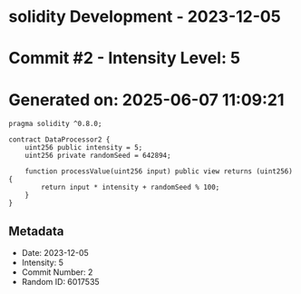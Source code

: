 ﻿# solidity Development - 2023-12-05
# Commit #2 - Intensity Level: 5
# Generated on: 2025-06-07 11:09:21
```solidity
pragma solidity ^0.8.0;

contract DataProcessor2 {
    uint256 public intensity = 5;
    uint256 private randomSeed = 642894;

    function processValue(uint256 input) public view returns (uint256) {
        return input * intensity + randomSeed % 100;
    }
}
```
## Metadata
- Date: 2023-12-05
- Intensity: 5
- Commit Number: 2
- Random ID: 6017535
